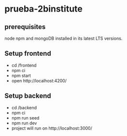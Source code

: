 # prueba-2binstitute
## prerequisites
node npm and mongoDB installed in its latest LTS versions.

## Setup frontend
- cd /frontend
- npm ci
- npm start
- open http://localhost:4200/

## Setup backend
- cd /backend
- npm ci
- npm run seed
- npm run dev
- project will run on http://localhost:3000/
